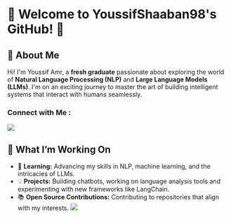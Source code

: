 # 🌟 Welcome to YoussifShaaban98's GitHub! 🌟

## 👋 About Me  
Hi! I'm Youssif Amr, a **fresh graduate** passionate about exploring the world of **Natural Language Processing (NLP)** and **Large Language Models (LLMs)**. I'm on an exciting journey to master the art of building intelligent systems that interact with humans seamlessly.  

### Connect with Me :

<a href="https://www.linkedin.com/in/youssif-shaaban/" target="_blank"><img src="https://img.shields.io/badge/-Youssif%20Amr-0077B5?style=for-the-badge&logo=Linkedin&logoColor=white"/></a>


## 🚀 What I’m Working On  
- 🌱 **Learning:** Advancing my skills in NLP, machine learning, and the intricacies of LLMs.  
- 💡 **Projects:** Building chatbots, working on language analysis tools and experimenting with new frameworks like LangChain.  
- 📚 **Open Source Contributions:** Contributing to repositories that align with my interests.
[![](https://visitcount.itsvg.in/api?id=YoussifShaaban98&label=Profile%20Views&color=12&icon=6&pretty=true)](https://visitcount.itsvg.in)
